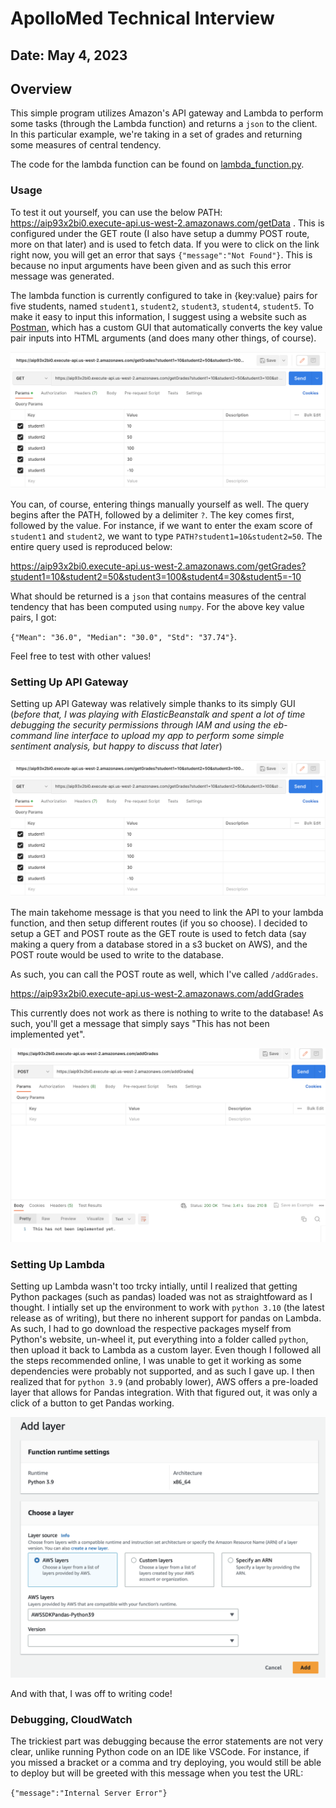 # ApolloMed Technical Interview
## Date: May 4, 2023

## Overview
This simple program utilizes Amazon's API gateway and Lambda to perform some tasks (through the Lambda function) and returns a `json` to the client. In this particular example, we're taking in a set of grades and returning some measures of central tendency.

The code for the lambda function can be found on [lambda_function.py](https://github.com/williampangbest1/williampangbest1.github.io/blob/main/projects/simpleGradesapi/lamda_function.py).

### Usage
To test it out yourself, you can use the below PATH:
<a>https://aip93x2bi0.execute-api.us-west-2.amazonaws.com/getData</a> . This is configured under the GET route (I also have setup a dummy POST route, more on that later) and is used to fetch data. If you were to click on the link right now, you will get an error that says `{"message":"Not Found"}`. This is because no input arguments have been given and as such this error message was generated. 

The lambda function is currently configured to take in {key:value} pairs for five students, named `student1`, `student2`, `student3`, `student4`, `student5`. To make it easy to input this information, I suggest using a website such as [Postman](https://www.postman.com), which has a custom GUI that automatically converts the key value pair inputs into HTML arguments (and does many other things, of course). 

![postman-figure](https://github.com/williampangbest1/williampangbest1.github.io/blob/main/projects/simpleGradesapi/img/postman_demo.png)

You can, of course, entering things manually yourself as well. The query begins after the PATH, followed by a delimiter `?`. The key comes first, followed by the value. For instance, if we want to enter the exam score of `student1` and `student2`, we want to type `PATH?student1=10&student2=50`. The entire query used is reproduced below:

<a>https://aip93x2bi0.execute-api.us-west-2.amazonaws.com/getGrades?student1=10&student2=50&student3=100&student4=30&student5=-10</a>

What should be returned is a `json` that contains measures of the central tendency that has been computed using `numpy`. For the above key value pairs, I got:

`{"Mean": "36.0", "Median": "30.0", "Std": "37.74"}`.

Feel free to test with other values!

### Setting Up API Gateway
Setting up API Gateway was relatively simple thanks to its simply GUI (*before that, I was playing with ElasticBeanstalk and spent a lot of time debugging the security permissions through IAM and using the eb-command line interface to upload my app to perform some simple sentiment analysis, but happy to discuss that later*) 

![apigateway-figure](https://github.com/williampangbest1/williampangbest1.github.io/blob/main/projects/simpleGradesapi/img/postman_demo.png)

The main takehome message is that you need to link the API to your lambda function, and then setup different routes (if you so choose). I decided to setup a GET and POST route as the GET route is used to fetch data (say making a query from a database stored in a s3 bucket on AWS), and the POST route would be used to write to the database. 

As such, you can call the POST route as well, which I've called `/addGrades`.

<a>https://aip93x2bi0.execute-api.us-west-2.amazonaws.com/addGrades</a>

This currently does not work as there is nothing to write to the database! As such, you'll get a message that simply says "This has not been implemented yet".

![postman-addGrades](https://github.com/williampangbest1/williampangbest1.github.io/blob/main/projects/simpleGradesapi/img/postman_addGrades.png)

### Setting Up Lambda
Setting up Lambda wasn't too trcky intially, until I realized that getting Python packages (such as pandas) loaded was not as straightfoward as I thought. I intially set up the environment to work with `python 3.10` (the latest release as of writing), but there no inherent support for pandas on Lambda. As such, I had to go download the respective packages myself from Python's website, un-wheel it, put everything into a folder called `python`, then upload it back to Lambda as a custom layer. Even though I followed all the steps recommended online, I was unable to get it working as some dependencies were probably not supported, and as such I gave up. I then realized that for `python 3.9` (and probably lower), AWS offers a pre-loaded layer that allows for Pandas integration. With that figured out, it was only a click of a button to get Pandas working.

![lambda-Pandas](https://github.com/williampangbest1/williampangbest1.github.io/blob/main/projects/simpleGradesapi/img/lambda_pandas.png)

And with that, I was off to writing code!

### Debugging, CloudWatch
The trickiest part was debugging because the error statements are not very clear, unlike running Python code on an IDE like VSCode. For instance, if you missed a bracket or a comma and try deploying, you would still be able to deploy but will be greeted with this message when you test the URL:

```{"message":"Internal Server Error"}```





